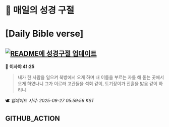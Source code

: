 # 🙏 매일의 성경 구절
# [Daily Bible verse]
## [![README에 성경구절 업데이트](https://github.com/DONGSUKA/first_test/actions/workflows/update-readme-bible.yml/badge.svg)](https://github.com/DONGSUKA/first_test/actions/workflows/update-readme-bible.yml)
<!-- START_BIBLE_VERSE -->
📖 **이사야 41:25**
> 내가 한 사람을 일으켜 북방에서 오게 하며 내 이름을 부르는 자를 해 돋는 곳에서 오게 하였나니 그가 이르러 고관들을 석회 같이, 토기장이가 진흙을 밟음 같이 하리니

🕊️ _업데이트 시각: 2025-09-27 05:59:56 KST_
  <!-- END_BIBLE_VERSE -->
## GITHUB_ACTION

